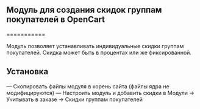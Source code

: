 ## Модуль для создания скидок группам покупателей в OpenCart
===========

Модуль позволяет устанавливать индивидуальные скидки группам покупателей.
Скидка может быть в процентах или же фиксированной.

## Установка
— Скопировать файлы модуля в корень сайта (файлы ядра не модифицируются)
— Настроить модуль и добавить скидки в Модули -> Учитывать в заказе -> Скидки группам покупателей